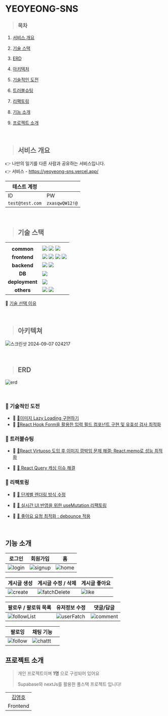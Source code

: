 # YEOYEONG-SNS

> ### 목차

1. [서비스 개요](#서비스-개요)

2. [기술 스택](#기술-스택)

3. [ERD](#erd)

4. [아키텍처](#아키텍처)

5. [기술적인 도전](#기술적인-도전)

6. [트러블슈팅](#트러블슈팅)

7. [리팩토링](#리팩토링)

8. [기능 소개](#기능-소개)

9. [프로젝트 소개](#프로젝트-소개)

<br/>

> ## 서비스 개요
👉 나만의 일기를 다른 사람과 공유하는 서비스입니다. <br/>
👉 서비스 -  https://yeoyeong-sns.vercel.app/ <br/>

| 테스트 계정   |  |
|--------|------|
| ID   | PW |
| `test@test.com` | `zxasqwQW12!@`   |


<br/>

> ## 기술 스택

<table>
  <th></th>
  <th></th>
  <tr>
    <td align="center"><b>common</b></td>
    <td>
      <img src="https://img.shields.io/badge/Typescript-%23007ACC.svg?style=flat&logo=typescript&logoColor=white" />
      <img src="https://img.shields.io/badge/ESLint-4B3263?style=flat&logo=eslint&logoColor=white" />
      <img src="https://img.shields.io/badge/Prettier-F7B93E?style=flat&logo=Prettier&logoColor=white" />
    </td>
  </tr>
  <tr>
    <td align="center"><b>frontend</b></td>
    <td>
      <img src="https://img.shields.io/badge/React-%2320232a.svg?style=flat&logo=React&logoColor=%2361DAFB" />
      <img src="https://img.shields.io/badge/React%20Query-FF4154?style=flat&logo=react%20query&logoColor=white" />
      <img src="https://img.shields.io/badge/Zustand-000000?style=flat&logo=zustand&logoColor=white" />
      <img src="https://img.shields.io/badge/TailwindCss-06B6D4.svg?style=flat&logo=tailwindcss&logoColor=white" />
    </td>
  </tr>
  <tr>
    <td align="center"><b>backend</b></td>
    <td>
      <img src="https://img.shields.io/badge/NextJS-000000.svg?style=flat&logo=nextdotjs&logoColor=white" />
      <img src="https://img.shields.io/badge/supabase-000000.svg?style=flat&logo=supabase&logoColor=green" />
    </td>
  </tr>
  <tr>
    <td align="center"><b>DB<b></td>
    <td>
      <img src="https://img.shields.io/badge/PostgreSQL-00758f.svg?style=flat&logo=postgresql&logoColor=white" />
    </td>
  </tr>
  <tr>
    <td align="center"><b>deployment</b></td>
    <td>
      <img src="https://img.shields.io/badge/Vercel-000000?style=flat&logo=Vercel&logoColor=white" />
  </tr>
  <tr>
    <td align="center"><b>others</b></td>
    <td>
      <img src="https://img.shields.io/badge/Notion-%23000000.svg?style=flat&logo=notion&logoColor=white" />
      <img src="https://img.shields.io/badge/figma-ffffff?style=flat&logo=figma" />
    </td>
  </tr>
</table>


<p>
    🔗 <a href="https://github.com/yeoyeong/yeoyeong-sns/wiki/%F0%9F%A7%BE-%EA%B8%B0%EC%88%A0-%EC%84%A0%ED%83%9D-%EC%9D%B4%EC%9C%A0">기술 선택 이유</a>
</p>

<br/>

> ## 아키텍쳐
![스크린샷 2024-09-07 024217](https://github.com/user-attachments/assets/ebf7dce7-7323-4909-a8d0-c97932108a91)



<br/>

> ## ERD
![erd](https://github.com/user-attachments/assets/721ef75b-b986-4617-90e6-f26fc8f9c0cc)

<br/>



### 📝 기술적인 도전
<div markdown="1">

  - 🔗 <a href="https://github.com/yeoyeong/yeoyeong-sns/wiki/%F0%9F%A7%BE%EC%9D%B4%EB%AF%B8%EC%A7%80-Lazy-Loading-%EA%B5%AC%ED%98%84%ED%95%98%EA%B8%B0">🧾이미지 Lazy Loading 구현하기</a>
  - 🔗 <a href="https://github.com/yeoyeong/yeoyeong-sns/wiki/%F0%9F%A7%BEReact-Hook-Form%EC%9D%84-%ED%99%9C%EC%9A%A9%ED%95%9C-%EC%9E%AC%EC%82%AC%EC%9A%A9-%EA%B0%80%EB%8A%A5%ED%95%9C-%EC%9E%85%EB%A0%A5-%ED%95%84%EB%93%9C-%EC%BB%B4%ED%8F%AC%EB%84%8C%ED%8A%B8-%EA%B5%AC%ED%98%84-%EB%B0%8F-%EC%9C%A0%ED%9A%A8%EC%84%B1-%EA%B2%80%EC%82%AC-%EC%B5%9C%EC%A0%81%ED%99%94">🧾React Hook Form을 활용한 입력 필드 컴포넌트 구현 및 유효성 검사 최적화</a>
  
</div>


### 📝 트러블슈팅
<div markdown="1">

- 🔗 <a href="https://github.com/yeoyeong/yeoyeong-sns/wiki/%F0%9F%A7%BEReact-Virtuoso-%EB%8F%84%EC%9E%85-%ED%9B%84-%EC%9D%B4%EB%AF%B8%EC%A7%80-%EA%B9%9C%EB%B0%95%EC%9E%84-%EB%AC%B8%EC%A0%9C-%ED%95%B4%EA%B2%B0%3A-React.memo%EB%A1%9C-%EC%84%B1%EB%8A%A5-%EC%B5%9C%EC%A0%81%ED%99%94">🧾React Virtuoso 도입 후 이미지 깜박임 문제 해결: React.memo로 성능 최적화</a>

- 🔗 <a href="https://github.com/yeoyeong/yeoyeong-sns/wiki/%F0%9F%A7%BE-React-Query-%EC%BA%90%EC%8B%B1-%EC%9D%B4%EC%8A%88-%ED%95%B4%EA%B2%B0">🧾 React Query 캐싱 이슈 해결
</a>

</div>


### 📝 리팩토링
<div markdown="1">

- 🔗 <a href="https://github.com/yeoyeong/yeoyeong-sns/wiki/%F0%9F%A7%BE-React-Query-%EC%BA%90%EC%8B%B1-%EC%9D%B4%EC%8A%88-%ED%95%B4%EA%B2%B0">🧾 단계별 렌더링 방식 수정
</a>

- 🔗 <a href="https://github.com/yeoyeong/yeoyeong-sns/wiki/%F0%9F%A7%BE-%EC%8B%A4%EC%8B%9C%EA%B0%84-UI-%EB%B0%98%EC%98%81%EC%9D%84-%EC%9C%84%ED%95%9C-useMutation-%EB%A6%AC%ED%8C%A9%ED%86%A0%EB%A7%81">🧾 실시간 UI 반영을 위한 useMutation 리팩토링
</a>

- 🔗 <a href="https://github.com/yeoyeong/yeoyeong-sns/wiki/%F0%9F%A7%BE-%EC%A2%8B%EC%95%84%EC%9A%94-%EC%9A%94%EC%B2%AD-%EC%B5%9C%EC%A0%81%ED%99%94-%3A-debounce-%EC%A0%81%EC%9A%A9">🧾 좋아요 요청 최적화 : debounce 적용
</a>


</div>

<br />

## 기능 소개
| 로그인 | 회원가입 | 홈 |
|----------|----------|----------|
| ![login](https://github.com/user-attachments/assets/d2e62418-8804-4928-8696-5393e7834747) | ![signup](https://github.com/user-attachments/assets/c2fb3dba-34ea-4021-8467-e0c444280eaf) | ![home](https://github.com/user-attachments/assets/fc4ecb63-72e2-4bbd-b63b-c7d46aa90c10) |

| 게시글 생성 | 게시글 수정 / 삭제 | 게시글 좋아요 |
|----------|----------|----------|
|  ![create](https://github.com/user-attachments/assets/2dbf5744-f468-4fcf-9a1f-5d2a2dc1982b) | ![fatchDelete](https://github.com/user-attachments/assets/737afcd6-caa1-4b71-b0d2-2ae7ca076891) | ![like](https://github.com/user-attachments/assets/90dced91-3bff-4ad2-ab2e-a9662f4e8774) |

| 팔로우 / 팔로워 목록 | 유저정보 수정 | 댓글/답글 |
|----------|----------|----------|
|  ![followList](https://github.com/user-attachments/assets/23758bc1-3523-4d34-95ad-5344dee0e8d1) | ![userFatch](https://github.com/user-attachments/assets/3eefb4d6-1e34-4911-85d4-772f73e8b00c) | ![comment](https://github.com/user-attachments/assets/6b7e0890-3a4a-4714-ad14-fa1f7d3c9df9) |

| 팔로잉 | 채팅 기능 | |
|----------|----------|----------|
|  ![follow](https://github.com/user-attachments/assets/b5efbf68-7fe5-4c39-aa91-9e168bd5a919) | ![chattt](https://github.com/user-attachments/assets/0952566c-81f7-4dfd-b61f-ef4cf10a26ec) |

  
## 프로젝트 소개
> 개인 프로젝트이며 **1명** 으로 구성되어 있어요
> 
> Supabase와 nextJs를 활용한 풀스택 프로젝트 입니다!

  
<table>
  <tr>
    <td align="center"><a href="https://github.com/yeoyeong">김영호</a>
    </td>
  </tr>
  <tr>
    <td align="center">Frontend
    </td>
  </tr>
</table>
